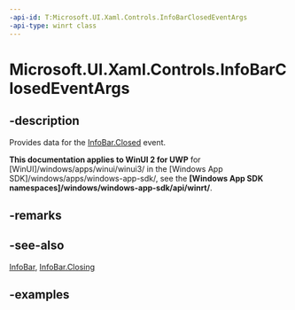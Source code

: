 ```yaml
---
-api-id: T:Microsoft.UI.Xaml.Controls.InfoBarClosedEventArgs
-api-type: winrt class
---
```


# Microsoft.UI.Xaml.Controls.InfoBarClosedEventArgs

<!--
public class InfoBarClosedEventArgs
-->


## -description

Provides data for the [InfoBar.Closed](infobar_closed.md) event.

**This documentation applies to WinUI 2 for UWP** for [WinUI]/windows/apps/winui/winui3/ in the [Windows App SDK]/windows/apps/windows-app-sdk/, see the **[Windows App SDK namespaces]/windows/windows-app-sdk/api/winrt/**.

## -remarks

## -see-also

[InfoBar](infobar.md), [InfoBar.Closing](infobar_closing.md)

## -examples


